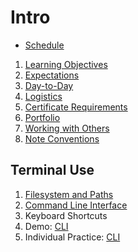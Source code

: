 # Intro

* [Schedule](/sessions/2016-07-07/schedule.md)
1. [Learning Objectives](../docs/course-learning-objectives.md)
1. [Expectations](../docs/course-expectations.md)
1. [Day-to-Day](../docs/course-day-to-day.md)
1. [Logistics](../docs/course-logistics.md)
1. [Certificate Requirements](../docs/course-requirements.md)
1. [Portfolio](../docs/course-portfolio.md)
1. [Working with Others](../docs/group-work.md)
1. [Note Conventions](../docs/notes-conventions.md)

## Terminal Use

1. [Filesystem and Paths](../docs/filesystem.md)
1. [Command Line Interface](../docs/cli.md)
1. Keyboard Shortcuts
1. Demo: [CLI](/demos/cli.md)
1. Individual Practice: [CLI](/practice/cli.md)
